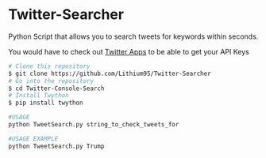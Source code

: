 # Twitter-Searcher
Python Script that allows you to search tweets for keywords within seconds.

You would have to check out [Twitter Apps](https://apps.twitter.com/) to be able to get your API Keys

```bash
# Clone this repository
$ git clone https://github.com/Lithium95/Twitter-Searcher
# Go into the repository
$ cd Twitter-Console-Search
# Install Twython
$ pip install twython

#USAGE
python TweetSearch.py string_to_check_tweets_for

#USAGE EXAMPLE
python TweetSearch.py Trump
